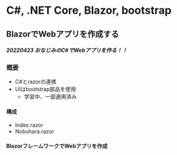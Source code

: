 # C#, .NET Core, Blazor, bootstrap

## BlazorでWebアプリを作成する
  ##### 20220423 おなじみのC#でWebアプリを作る！！
  
### 概要
  - C#とrazorの連携
  - UIはbootstrap部品を使用
    - 学習中、一部適用済み
#### 構成
  - Index.razor
  - Nobuhara.razor


#### BlazorフレームワークでWebアプリを作成
